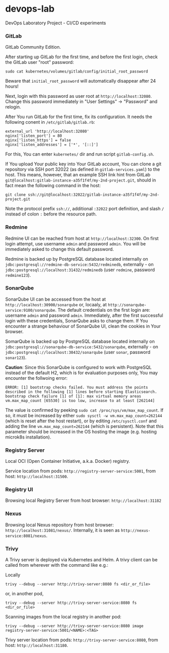 # devops-lab
DevOps Laboratory Project - CI/CD experiments

### GitLab

GitLab Community Edition.

After starting up GitLab for the first time, and before the first login, check the GitLab user "root" password:

```
sudo cat kubernetes/volumes/gitlab/config/initial_root_password
```

Beware that `initial_root_password` will automatically disappear after 24 hours!

Next, login with this password as user root at `http://localhost:32080`.
Change this password immediately in "User Settings" -> "Password" and relogin.

After You run GitLab for the first time, fix its configuration.
It needs the following conent in `/etc/gitlab/gitlab.rb`:

```
external_url 'http://localhost:32080'
nginx['listen_port'] = 80
nginx['listen_https'] = false
nginx['listen_addresses'] = ['*', '[::]']
```

For this, You can enter `kubernetes/` dir and run script `gitlab-config.sh`.

If You upload Your public key into Your GitLab account, You can clone a git repository via SSH port 32022 (as defined in `gitlab-services.yaml`) to the host.
This means, however, that an example SSH link hint from GitLab `git@localhost:gitlab-instance-a35f1f4f/my-2nd-project.git`, should in fact mean the following command in the host:

```
git clone ssh://git@localhost:32022/gitlab-instance-a35f1f4f/my-2nd-project.git
```
Note the protocol prefix `ssh://`, additional `:32022` port definition, and slash `/` instead of colon `:` before the resource path.

### Redmine

Redmine UI can be reached from host at `http://localhost:32300`. On first login attempt, use username `admin` and password `admin`.
You will be immediately asked to change this default password.

Redmine is backed up by PostgreSQL database located internally on `jdbc:postgresql://redmine-db-service:5432/redminedb`, externally - on `jdbc:postgresql://localhost:31432/redminedb` (user `redmine`, password `redmine123`).

### SonarQube

SonarQube UI can be accessed from the host at `http://localhost:30900/sonarqube` or, locaaly, at `http://sonarqube-service:9100/sonarqube`. The default credentials on the first login are: username `admin` and password `admin`.
Immediately, after the first successful login with these credentials, SonarQube asks to change them.
If You encounter a strange behaviour of SonarQube UI, clean the cookies in Your browser.

SomarQube is backed up by PostgreSQL database located internally on `jdbc:postgresql://sonarqube-db-service:5432/sonarqube`, externally - on `jdbc:postgresql://localhost:30432/sonarqube` (user `sonar`, password `sonar123`).

**Caution**: Since this SonarQube is configured to work with PostgreSQL instead of the default H2, which is for evaluation purposes only, You may encounter the follwoing error:

```
ERROR: [1] bootstrap checks failed. You must address the points described in the following [1] lines before starting Elasticsearch.
bootstrap check failure [1] of [1]: max virtual memory areas vm.max_map_count [65530] is too low, increase to at least [262144]
```

The value is confirmed by peeking `sudo cat /proc/sys/vm/max_map_count`. If so, it must be increased by either `sudo sysctl -w vm.max_map_count=262144` (which is reset after the host restart), or by editing `/etc/sysctl.conf` and adding the line `vm.max_map_count=262144` (which is persistent).
Note that this parameter should be increased in the OS hosting the image (e.g. hosting microk8s installation).

### Registry Server

Local OCI (Open Container Initiative, a.k.a. Docker) registry.

Service location from pods: `http://registry-server-service:5001`, from host: `http://localhost:31500`.

### Registry UI

Browsing local Registry Server from host browser: `http://localhost:31182`

### Nexus

Browsing local Nexus repository from host browser: `http://localhost:31081/nexus/`. Internally, it is seen as `http://nexus-service:8081/nexus`.

### Trivy

A Trivy server is deployed via Kubernetes and Helm. A trivy client can be
called from wherever with the command like e.g.:

Locally

```
trivy --debug --server http://trivy-server:8080 fs <dir_or_file>
```

or, in another pod,

```
trivy --debug --server http://trivy-server-service:8080 fs <dir_or_file>
```

Scanning images from the local registry in another pod:

```
trivy --debug --server http://trivy-server-service:8080 image registry-server-service:5001/<NAME>:<TAG>
```

Trivy server location from pods: `http://trivy-server-service:8080`, from host: `http://localhost:31180`.
